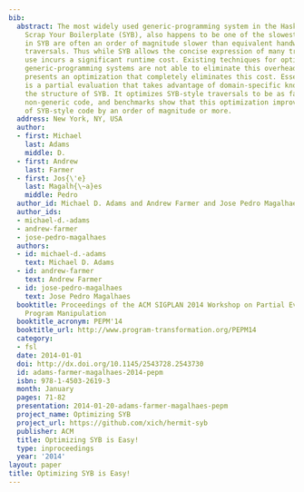 ```yaml
---
bib:
  abstract: The most widely used generic-programming system in the Haskell community,
    Scrap Your Boilerplate (SYB), also happens to be one of the slowest. Generic traversals
    in SYB are often an order of magnitude slower than equivalent handwritten, non-generic
    traversals. Thus while SYB allows the concise expression of many traversals, its
    use incurs a significant runtime cost. Existing techniques for optimizing other
    generic-programming systems are not able to eliminate this overhead. This paper
    presents an optimization that completely eliminates this cost. Essentially, it
    is a partial evaluation that takes advantage of domain-specific knowledge about
    the structure of SYB. It optimizes SYB-style traversals to be as fast as handwritten,
    non-generic code, and benchmarks show that this optimization improves the speed
    of SYB-style code by an order of magnitude or more.
  address: New York, NY, USA
  author:
  - first: Michael
    last: Adams
    middle: D.
  - first: Andrew
    last: Farmer
  - first: Jos{\'e}
    last: Magalh{\~a}es
    middle: Pedro
  author_id: Michael D. Adams and Andrew Farmer and Jose Pedro Magalhaes
  author_ids:
  - michael-d.-adams
  - andrew-farmer
  - jose-pedro-magalhaes
  authors:
  - id: michael-d.-adams
    text: Michael D. Adams
  - id: andrew-farmer
    text: Andrew Farmer
  - id: jose-pedro-magalhaes
    text: Jose Pedro Magalhaes
  booktitle: Proceedings of the ACM SIGPLAN 2014 Workshop on Partial Evaluation and
    Program Manipulation
  booktitle_acronym: PEPM'14
  booktitle_url: http://www.program-transformation.org/PEPM14
  category:
  - fsl
  date: 2014-01-01
  doi: http://dx.doi.org/10.1145/2543728.2543730
  id: adams-farmer-magalhaes-2014-pepm
  isbn: 978-1-4503-2619-3
  month: January
  pages: 71-82
  presentation: 2014-01-20-adams-farmer-magalhaes-pepm
  project_name: Optimizing SYB
  project_url: https://github.com/xich/hermit-syb
  publisher: ACM
  title: Optimizing SYB is Easy!
  type: inproceedings
  year: '2014'
layout: paper
title: Optimizing SYB is Easy!
---
```

